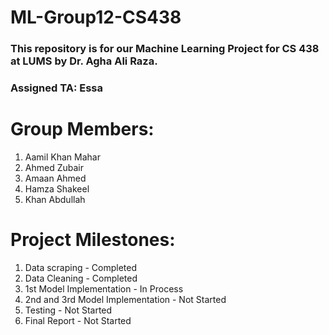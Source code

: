 # ML-Group12-CS438
### This repository is for our Machine Learning Project for CS 438 at LUMS by Dr. Agha Ali Raza.
### Assigned TA: Essa
# Group Members:
1. Aamil Khan Mahar
2. Ahmed Zubair
3. Amaan Ahmed
4. Hamza Shakeel
5. Khan Abdullah

# Project Milestones:
1. Data scraping - Completed
2. Data Cleaning - Completed
3. 1st Model Implementation - In Process
4. 2nd and 3rd Model Implementation - Not Started
5. Testing - Not Started
6. Final Report - Not Started
